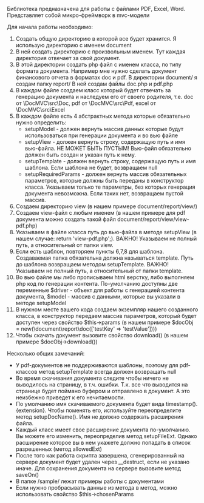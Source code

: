 Библиотека предназначена для работы с файлами PDF, Excel, Word.
Представляет собой микро-фреймворк в mvc-модели

Для начала работы необходимо:
1) Создать общую директорию в которой все будет хранится. Я использую директорию с именем document
2) В ней создать директорию с произвольным именем. Тут каждая директория отвечает за свой документ.
3) В этой директории создать php файл с именем класса, по типу формата документа. 
Например мне нужно сделать документ финансового отчета в форматах doc и pdf.
В директории document/ я создам папку report/
В ней создам файлы doc.php и pdf.php
4) В каждом файле создаем класс который будет отвечать за генерацию документа и наследуем его от своего родителя,
т.е. doc от \DocMVC\src\Doc, pdf от \DocMVC\src\Pdf, excel от \DocMVC\src\Excel
5) В каждом файле есть 4 абстрактных метода которые обязательно нужно определить:
    - setupModel - должен вернуть массив данных которые будут использоваться при генерации документа и во вью файле
    - setupView - должен вернуть строку, содержащую путь и имя вью-файла. НЕ МОЖЕТ БЫТЬ ПУСТЫМ! Вью-файл обязательно 
    должен быть создан и указан путь к нему.
    - setupTemplate - должен вернуть строку, содержащую путь и имя шаблона. Если шаблона не будет, возвращаем null
    - setupRequiredParams - должен вернуть массив обязательных параметров, которые должны быть переданы в конструктор класса.
     Указываем только те параметры, без которых генерация документа невозможна. Если таких нет, возвращаем пустой массив.
6) Создаем директорию view (в нашем примере document/report/view/)
7) Создаем view-файл с любым именем (в нашем примере для pdf документа можно создать такой файл document/report/view/view-pdf.php)
8) Указываем в файле класса путь до вью-файла в методе setupView (в нашем случае: return 'view-pdf.php';).
ВАЖНО! Указываем не полный путь, а относительный от папки view.
9) Если есть шаблон, повторяем пункты 6,7,8 для шаблона. Создаваемая папка обязательна должна называться template. 
Путь до шаблона возвращаем методом setupTemplate. ВАЖНО! Указываем не полный путь, а относительный от папки template.
10) Во вью файле мы либо прописываем html верстку, либо выполняем php код по генерации контента. По-умолчанию доступны 
две переменные $driver - объект для работы с генерацией контента документа, $model - массив с данными, которые вы указали 
в методе setupModel
11) В нужном месте вашего кода создаем экземпляр нашего созданного класса, в конструктор передаем массив параметров,
который будет доступен через свойство $this->params (в нашем примере $docObj = new(\document\report\doc(['testKey' => 'testValue'])))
12) Чтобы скачать документ вызовите свойство download() (в нашем примере $docObj->download())



Несколько общих замечаний:

 - У pdf-документов не поддерживаются шаблоны, поэтому для pdf-классов метод setupTemplate всегда должен возвращать null
 - Во время скачивания документа следите чтобы ничего не выводилось на страницу, в т.ч. ошибки. Т.к. все что выводится 
 на странице будет поймано буфером и отправлено в документ. А это неизбежно приведет к его нечитаемости.
 - По умолчанию имя скачиваемого документа будет вида timestamp().{extension}. Чтобы поменять его, используйте 
 переопределите метод setupDocName(). Имя не должно содержать расширения файла.
 - Каждый класс имеет свое расширение документа по-умолчанию. Вы можете его изменить, переопределив метод setupFileExt.
 Однако расширение которое вы в нем укажете должно попадать в список разрешенных (метод allowedExt)
 - После того как работа скрипта завершена, сгенерированный на сервере документ будет удален через __destruct,
 если не указано иначе. Для сохранения документа на сервере вызовите метод saveOn()
 - В папке /sample/ лежат примеры работы с документами
 - Если нужно пробрасывать данные из метода в метод, можно использовать свойство $this->chosenParams